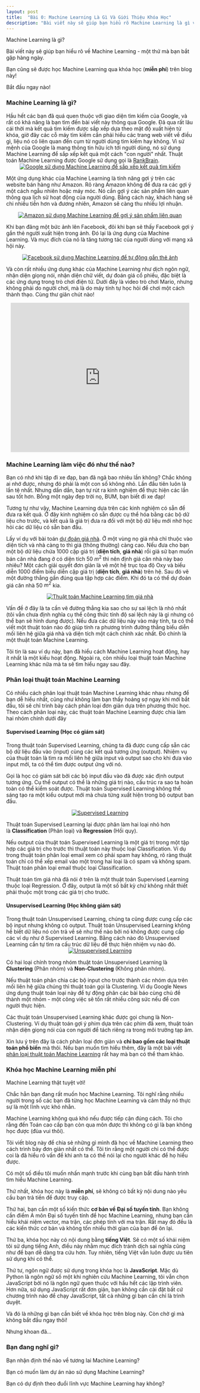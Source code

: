 ```yaml
---
layout: post
title:  "Bài 0: Machine Learning Là Gì Và Giới Thiệu Khóa Học"
description: "Bài viết này sẽ giúp bạn hiểu rõ Machine Learning là gì và giới thiệu khóa học Machine Learning hoàn toàn miễn phí."
---
```


Machine Learning là gì?

Bài viết này sẽ giúp bạn hiểu rõ về Machine Learning - một thứ mà bạn bắt gặp hàng ngày.

Bạn cũng sẽ được học Machine Learning qua khóa học (<strong>miễn phí</strong>) trên blog này!

Bắt đầu ngay nào!
<!--more-->
<h3>
Machine Learning là gì?</h3>
Hầu hết các bạn đã quá quen thuộc với giao diện tìm kiếm của Google, và rất có khả năng là bạn tìm đến bài viết này thông qua Google. Đã qua rất lâu cái thời mà kết quả tìm kiếm được sắp xếp dựa theo mật độ xuất hiện từ khóa, giờ đây các cỗ máy tìm kiếm cần phải hiểu các trang web viết về điều gì, liệu nó có liên quan đến cụm từ người dùng tìm kiếm hay không. Vì sứ mệnh của Google là mang thông tin hữu ích tới người dùng, nó sử dụng Machine Learning để sắp xếp kết quả một cách "con người" nhất. Thuật toán Machine Learning được Google sử dụng gọi là <a href="https://en.wikipedia.org/wiki/RankBrain" rel="noopener" target="_blank">RankBrain</a>.

<div class="separator" style="clear: both; text-align: center;">
<a href="https://2.bp.blogspot.com/-2VC1uc2LgdA/W0Vc892djXI/AAAAAAAAD0c/mVdJ9BdlcNoxdsvDMRu2-3IW7fNni-nXwCLcBGAs/s1600/unnamed.png" imageanchor="1" style="margin-left: 1em; margin-right: 1em;"><img alt="Google sử dụng Machine Learning để sắp xếp kết quả tìm kiếm" border="0" data-original-height="256" data-original-width="500" src="https://2.bp.blogspot.com/-2VC1uc2LgdA/W0Vc892djXI/AAAAAAAAD0c/mVdJ9BdlcNoxdsvDMRu2-3IW7fNni-nXwCLcBGAs/s1600/unnamed.png" title="Google sử dụng Machine Learning để sắp xếp kết quả tìm kiếm" /></a></div>

Một ứng dụng khác của Machine Learning là tính năng gợi ý trên các website bán hàng như Amazon. Rõ ràng Amazon không để đưa ra các gợi ý một cách ngẫu nhiên hoặc máy móc. Nó cần gợi ý các sản phẩm liên quan thông qua lịch sử hoạt động của người dùng. Bằng cách này, khách hàng sẽ chi nhiều tiền hơn và đương nhiên, Amazon sẽ càng thu nhiều lợi nhuận.


<div class="separator" style="clear: both; text-align: center;">
<a href="https://3.bp.blogspot.com/-5MQRwGmndRI/W0VdQWsRH0I/AAAAAAAAD0k/HAHY_JafEUIC9MzfXwtnI4khgzLM_ECOACLcBGAs/s1600/product-page-suggestions-09-amazon-mockup-3fd2ae3d9c43414610ef962b92802f3b.jpg" imageanchor="1" style="margin-left: 1em; margin-right: 1em;"><img alt="Amazon sử dụng Machine Learning để gợi ý sản phẩm liên quan" border="0" data-original-height="256" data-original-width="500" src="https://3.bp.blogspot.com/-5MQRwGmndRI/W0VdQWsRH0I/AAAAAAAAD0k/HAHY_JafEUIC9MzfXwtnI4khgzLM_ECOACLcBGAs/s1600/product-page-suggestions-09-amazon-mockup-3fd2ae3d9c43414610ef962b92802f3b.jpg" title="Amazon sử dụng Machine Learning để gợi ý sản phẩm liên quan" /></a></div>


Khi bạn đăng một bức ảnh lên Facebook, đôi khi bạn sẽ thấy Facebook gợi ý gắn thẻ người xuất hiện trong ảnh. Đó lại là ứng dụng của Machine Learning. Và mục đích của nó là tăng tương tác của người dùng với mạng xã hội này.


<div class="separator" style="clear: both; text-align: center;">
<a href="https://1.bp.blogspot.com/-FSGwq-kIW2M/W0VdcfONXsI/AAAAAAAAD0o/8FZ-Z0z6drMv6VC7iZlkS27frAE2rnbDgCLcBGAs/s1600/large_article_im4241_facebook-tagging.jpg" imageanchor="1"><img alt="Facebook sử dụng Machine Learning để tự động gắn thẻ ảnh" border="0" data-original-height="331" data-original-width="500" src="https://1.bp.blogspot.com/-FSGwq-kIW2M/W0VdcfONXsI/AAAAAAAAD0o/8FZ-Z0z6drMv6VC7iZlkS27frAE2rnbDgCLcBGAs/s1600/large_article_im4241_facebook-tagging.jpg" title="Facebook sử dụng Machine Learning để tự động gắn thẻ ảnh" /></a></div>


Và còn rất nhiều ứng dụng khác của Machine Learning như dịch ngôn ngữ, nhận diện giọng nói, nhận diện chữ viết, dự đoán giá cổ phiếu, đặc biệt là các ứng dụng trong trò chơi điện tử. Dưới đây là video trò chơi Mario, nhưng không phải do người chơi, mà là do máy tính tự học hỏi để chơi một cách thành thạo. Cùng thư giãn chút nào!

<div class="separator" style="clear: both; text-align: center;">
<iframe allowfullscreen="" class="YOUTUBE-iframe-video" data-thumbnail-src="https://i.ytimg.com/vi/qv6UVOQ0F44/0.jpg" frameborder="0" height="400" src="https://www.youtube.com/embed/qv6UVOQ0F44?feature=player_embedded" width="480"></iframe></div>

<h3>
Machine Learning làm việc đó như thế nào?</h3>
Bạn có nhớ khi tập đi xe đạp, bạn đã ngã bao nhiêu lần không? Chắc không ai nhớ được, nhưng đó phải là một con số không nhỏ. Lần đầu tiên luôn là lần tệ nhất. Nhưng dần dần, bạn tự rút ra kinh nghiệm để thực hiện các lần sau tốt hơn. Bỗng một ngày đẹp trời nọ, BUM, bạn biết đi xe đạp!

Tương tự như vậy, Machine Learning dựa trên các kinh nghiệm có sẵn để đưa ra kết quả. Ở đây kinh nghiệm có sẵn được cụ thể hóa bằng các bộ dữ liệu cho trước, và kết quả là giá trị đưa ra đối với một bộ dữ liệu mới nhờ học hỏi các dữ liệu có sẵn ban đầu.

Lấy ví dụ với bài toán <a href="https://www.dathoangblog.com/2018/07/ung-dung-linear-regression-nhieu-bien.html" rel="noopener" target="_blank">dự đoán giá nhà</a>. Ở một vùng nọ giá nhà chỉ thuộc vào diện tích và nhà càng to thì giá (thông thường) càng cao. Nếu đưa cho bạn một bộ dữ liệu chứa 1000 cặp giá trị (<strong>diện tích</strong>, <strong>giá nhà</strong>) rồi giả sử bạn muốn bán căn nhà đang ở có diện tích 50 $m^2$ thì nên định giá căn nhà này bao nhiêu? Một cách giải quyết đơn giản là vẽ một hệ trục tọa độ Oxy và biểu diễn 1000 điểm biểu diễn cặp giá trị (<strong>diện tích</strong>, <strong>giá nhà</strong>) trên hệ. Sau đó vẽ một đường thẳng gần đúng qua tập hợp các điểm. Khi đó ta có thể dự đoán giá căn nhà 50 $m^2$ kia.


<div class="separator" style="clear: both; text-align: center;">
<a href="https://4.bp.blogspot.com/-Jyp0eyF7w2I/W0Vdyfq--FI/AAAAAAAAD04/UZPGlunS2H0EQHMnnV6D9je1gI7DVKQPgCLcBGAs/s1600/dsBuffer.bmp.jpg" imageanchor="1" style="margin-left: 1em; margin-right: 1em;"><img alt="Thuật toán Machine Learning tìm giá nhà" border="0" data-original-height="336" data-original-width="500" src="https://4.bp.blogspot.com/-Jyp0eyF7w2I/W0Vdyfq--FI/AAAAAAAAD04/UZPGlunS2H0EQHMnnV6D9je1gI7DVKQPgCLcBGAs/s1600/dsBuffer.bmp.jpg" title="Thuật toán Machine Learning tìm giá nhà" /></a></div>


Vấn đề ở đây là ta cần vẽ đường thẳng kia sao cho sự sai lệch là nhỏ nhất (tôi vẫn chưa định nghĩa cụ thể công thức tính độ sai lệch này là gì nhưng có thể bạn sẽ hình dung được). Nếu đưa các dữ liệu này vào máy tính, ta có thể viết một thuật toán nào đó giúp tính ra phương trình đường thẳng biểu diễn mối liên hệ giữa giá nhà và diện tích một cách chính xác nhất. Đó chính là một thuật toán Machine Learning.

Tôi tin là sau ví dụ này, bạn đã hiểu cách Machine Learning hoạt động, hay ít nhất là một kiểu hoạt động. Ngoài ra, còn nhiều loại thuật toán Machine Learning khác nữa mà ta sẽ tìm hiểu ngay sau đây.
<h3>
Phân loại thuật toán Machine Learning</h3>
Có nhiều cách phân loại thuật toán Machine Learning khác nhau nhưng để bạn dễ hiểu nhất, cũng như không làm bạn thấy hoảng sợ ngay khi mới bắt đầu, tôi sẽ chỉ trình bày cách phân loại đơn giản dựa trên phương thức học. Theo cách phân loại này, các thuật toán Machine Learning được chia làm hai nhóm chính dưới đây
<h4>
Supervised Learning (Học có giám sát)</h4>
Trong thuật toán Supervised Learning, chúng ta đã được cung cấp sẵn các bộ dữ liệu đầu vào (input) cùng các kết quả tương ứng (output). Nhiệm vụ của thuật toán là tìm ra mối liên hệ giữa input và output sao cho khi đưa vào input mới, ta có thể tìm được output ứng với nó.

Gọi là học có giám sát bởi các bộ input đầu vào đã được xác định output tương ứng. Cụ thể output có thể là những giá trị nào, cấu trúc ra sao ta hoàn toàn có thể kiểm soát được. Thuật toán Supervised Learning không thể sáng tạo ra một kiểu output mới mà chưa từng xuất hiện trong bộ output ban đầu.


<div class="separator" style="clear: both; text-align: center;">
<a href="https://2.bp.blogspot.com/-OoCLgDXED9A/W0VeAH40z5I/AAAAAAAAD08/aNnpu2_K2Rkq1yptzDK_WOavfxtnr3V3ACLcBGAs/s1600/overons.jpg" imageanchor="1" style="margin-left: 1em; margin-right: 1em;"><img alt="Supervised Learning" border="0" data-original-height="301" data-original-width="500" src="https://2.bp.blogspot.com/-OoCLgDXED9A/W0VeAH40z5I/AAAAAAAAD08/aNnpu2_K2Rkq1yptzDK_WOavfxtnr3V3ACLcBGAs/s1600/overons.jpg" title="Supervised Learning" /></a></div>


Thuật toán Supervised Learning lại được phân làm hai loại nhỏ hơn là&nbsp;<strong>Classification</strong> (Phân loại) và <strong>Regression</strong> (Hồi quy).

Nếu output của thuật toán Supervised Learning là một giá trị trong một tập hợp các giá trị cho trước thì thuật toán này thuộc loại Classification. Ví dụ trong thuật toán phân loại email xem có phải spam hay không, rõ ràng thuật toán chỉ có thể xếp email vào một trong hai loại là có spam và không spam. Thuật toán phân loại email thuộc loại Classification.

Thuật toán tìm giá nhà đã nói ở trên là một thuật toán Supervised Learning thuộc loại Regression. Ở đây, output là một số bất kỳ chứ không nhất thiết phải thuộc một trong các giá trị cho trước.
<h4>
Unsupervised Learning (Học không giám sát)</h4>
Trong thuật toán Unsupervised Learning, chúng ta cũng được cung cấp các bộ input nhưng không có output. Thuật toán Unsupervised Learning không hề biết dữ liệu nó còn trả về sẽ như thế nào bởi nó không được cung cấp các ví dụ như ở Supervised Learning. Bằng cách nào đó Unsupervised Learning cần tự tìm ra cấu trúc dữ liệu để thực hiện nhiệm vụ nào đó.


<div class="separator" style="clear: both; text-align: center;">
<a href="https://3.bp.blogspot.com/-cNciv3FYUdA/W0VeMA1kDtI/AAAAAAAAD1E/RajH5gECzzkRgjG5YBrAWMhfJ-27SThgQCLcBGAs/s1600/1_6hfFWPITJxbtw4ztoC1YeA.jpg" imageanchor="1" style="margin-left: 1em; margin-right: 1em;"><img alt="Unsupervised Learning" border="0" data-original-height="194" data-original-width="500" src="https://3.bp.blogspot.com/-cNciv3FYUdA/W0VeMA1kDtI/AAAAAAAAD1E/RajH5gECzzkRgjG5YBrAWMhfJ-27SThgQCLcBGAs/s1600/1_6hfFWPITJxbtw4ztoC1YeA.jpg" title="Unsupervised Learning" /></a></div>


Có hai loại chính trong nhóm thuật toán Unsupervised Learning là <strong>Clustering</strong> (Phân nhóm) và <strong>Non-Clustering</strong> (Không phân nhóm).

Nếu thuật toán phân chia các bộ input cho trước thành các nhóm dựa trên mối liên hệ giữa chúng thì thuật toán gọi là Clustering. Ví dụ Google News ứng dụng thuật toán loại này để tự động phân các bài báo&nbsp;cùng chủ đề thành một nhóm - một công việc sẽ tốn rất nhiều công sức nếu để con người thực hiện.

Các thuật toán Unsupervised Learning khác được gọi chung là Non-Clustering. Ví dụ thuật toán gợi ý phim dựa trên các phim đã xem, thuật toán nhận diện giọng nói của con người để tách riêng ra trong môi trường tạp âm.

Xin lưu ý trên đây là cách phân loại đơn giản và <strong>chỉ bao gồm các loại thuật toán phổ biến</strong> mà thôi. Nếu bạn muốn tìm hiểu thêm, đây là một bài viết <a href="https://medium.com/deep-math-machine-learning-ai/different-types-of-machine-learning-and-their-types-34760b9128a2" rel="nofollow noopener" target="_blank">phân loại thuật toán Machine Learning</a> rất hay mà bạn có thể tham khảo.
<h3>
Khóa học Machine Learning miễn phí</h3>
Machine Learning thật tuyệt vời!

Chắc hẳn bạn đang rất muốn học Machine Learning. Tôi nghĩ rằng nhiều người trong số các bạn đã từng học Machine Learning và cảm thấy nó thực sự là một lĩnh vực khó nhằn.

Machine Learning không quá khó nếu được tiếp cận đúng cách. Tôi cho rằng đến Toán cao cấp bạn còn qua môn được thì không có gì là bạn không học được (đùa vui thôi).

Tôi viết blog này để chia sẻ những gì mình đã học về Machine Learning theo cách trình bày đơn giản nhất có thể. Tôi tin rằng một người chỉ có thể được coi là đã hiểu rõ vấn đề khi anh ta có thể nói lại cho người khác để họ hiểu được.

Có một số điều tôi muốn nhấn mạnh trước khi cùng bạn bắt đầu hành trình tìm hiểu Machine Learning.

Thứ nhất, khóa học này là <strong>miễn phí</strong>, sẽ không có bất kỳ nội dung nào yêu cầu bạn trả tiền để được truy cập.

Thứ hai, bạn cần một số kiến thức <strong>cơ bản về Đại số tuyến tính</strong>. Bạn không cần điểm A môn Đại số tuyến tính để học Machine Learning, nhưng bạn cần hiểu khái niệm vector, ma trận, các phép tính với ma trận. Rất may đó đều là các kiến thức cơ bản và không tốn nhiều thời gian của bạn để ôn lại.

Thứ ba, khóa học này có nội dung bằng <strong>tiếng Việt</strong>. Sẽ có một số khái niệm tôi sử dụng tiếng Anh, điều này nhằm mục đích tránh dịch sai nghĩa cũng như để bạn dễ dàng tra cứu hơn. Tuy nhiên, tiếng Việt vẫn luôn được ưu tiên sử dụng khi có thể.

Thứ tư, ngôn ngữ được sử dụng trong khóa học là <strong>JavaScript</strong>. Mặc dù Python là ngôn ngữ số một khi nghiên cứu Machine Learning, tôi vẫn chọn JavaScript bởi nó là ngôn ngữ quen thuộc với hầu hết các lập trình viên. Hơn nữa, sử dụng JavaScript rất đơn giản, bạn không cần cài đặt bất cứ chương trình nào để chạy JavaScript, tất cả những gì bạn cần chỉ là trình duyệt.

Và đó là những gì bạn cần biết về khóa học trên blog này. Còn chờ gì mà không bắt đầu ngay thôi!

Nhưng khoan đã...
<h3>
Bạn đang nghĩ gì?</h3>
Bạn nhận định thế nào về tương lai Machine Learning?

Bạn có muốn làm dự án nào sử dụng Machine Learning?

Bạn có dự định theo đuổi lĩnh vực Machine Learning hay không?